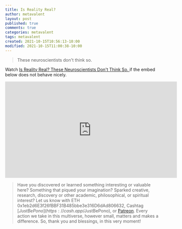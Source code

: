 ```yaml
---
title: Is Reality Real?
author: metavalent
layout: post
published: true
comments: true
categories: metavalent
tags: metavalent
created: 2021-10-15T10:56:13-10:00
modified: 2021-10-15T11:00:38-10:00
---
```


> These neuroscientists don't think so.

Watch [Is Reality Real? These Neuroscientists Don't Think So.
](https://youtu.be/RZdfE_7cde0) if the embed below does not behave nicely. 

<div class="embed-container"><iframe width="560" height="315" src="https://www.youtube.com/embed/RZdfE_7cde0" title="YouTube video player" frameborder="0" allow="accelerometer; autoplay; clipboard-write; encrypted-media; gyroscope; picture-in-picture" allowfullscreen></iframe></div>

> Have you discovered or learned something interesting or valuable here? Something that piqued your imagination? Sparked creative, research, discovery or other academic, philosophical, or spiritual interest? Let us know with ETH 0x1eb2d6E3f26fBBF31B485bbe3e316D6dAd806632, Cashtag [$JustBePono](https://cash.app/$JustBePono), or [Patreon](https://patreon.com/metavalent). Every action we take in this multiverse, however small, matters and makes a difference. So, thank you and blessings, in this very moment!

